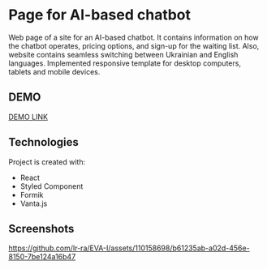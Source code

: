 # Page for AI-based chatbot

Web page of a site for an AI-based chatbot. It contains information on how the chatbot operates, pricing options, and sign-up for the waiting list. Also, website contains seamless switching between Ukrainian and English languages.
Implemented responsive template for desktop computers, tablets and mobile devices.

## DEMO
[DEMO LINK](https://ir-ra.github.io/EVA-I)

## Technologies
Project is created with:
* React
* Styled Component
* Formik
* Vanta.js
  
## Screenshots



https://github.com/Ir-ra/EVA-I/assets/110158698/b61235ab-a02d-456e-8150-7be124a16b47


